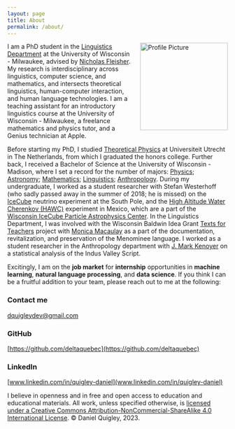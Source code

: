 ```yaml
---
layout: page
title: About
permalink: /about/
---
```


<div style="float: right; margin-left: 15px; margin-bottom: 15px;">
  <img src="dquigley.dev/images/quigley_daniel_headshot.jpg" alt="Profile Picture" width="200"/>
</div>

I am a PhD student in the [Linguistics Department](https://uwm.edu/linguistics/) at the University of Wisconsin - Milwaukee, advised by [Nicholas Fleisher](https://uwm.edu/linguistics/people/fleisher-nicholas/). My research is interdisciplinary across linguistics, computer science, and mathematics, and intersects theoretical linguistics, human-computer interaction, and human language technologies. I am a teaching assistant for an introductory linguistics course at the University of Wisconsin - Milwaukee, a freelance mathematics and physics tutor, and a Genius technician at Apple.

Before starting my PhD, I studied [Theoretical Physics](https://www.uu.nl/en/research/institute-for-theoretical-physics) at Universiteit Utrecht in The Netherlands, from which I graduated the honors college. Further back, I received a Bachelor of Science at the University of Wisconsin - Madison, where I set a record for the number of majors: [Physics](https://www.physics.wisc.edu/); [Astronomy](http://www.astro.wisc.edu/); [Mathematics](https://math.wisc.edu/); [Linguistics](https://langsci.wisc.edu/); [Anthropology](https://www.anthropology.wisc.edu/). During my undergraduate, I worked as a student researcher with Stefan Westerhoff (who sadly passed away in the summer of 2018; he is missed) on the [IceCube](https://icecube.wisc.edu/) neutrino experiment at the South Pole, and the [High Altitude Water Cherenkov (HAWC)](https://www.hawc-observatory.org/) experiment in Mexico, which are a part of the [Wisconsin IceCube Particle Astrophysics Center](https://wipac.wisc.edu/). In the Linguistics Department, I was involved with the Wisconsin Baldwin Idea Grant [Texts for Teachers](https://news.wisc.edu/partnership-to-save-menominee-language-offers-new-resources-for-language-teachers/) project with [Monica Macaulay](https://monicamacaulay.com/) as a part of the documentation, revitalization, and preservation of the Menominee language. I worked as a student researcher in the Anthropology department with [J. Mark Kenoyer](https://www.anthropology.wisc.edu/staff/kenoyer-j-mark/) on a statistical analysis of the Indus Valley Script.

Excitingly, I am on the **job market** for **internship** opportunities in **machine learning**, **natural language processing**, and **data science**. If you think I can be a fruitful addition to your team, please reach out to me at the following:

### Contact me

[dquigleydev@gmail.com](mailto:dquigleydev@gmail.com)

### GitHub 

[https://github.com/deltaquebec](https://github.com/deltaquebec)

### LinkedIn

[www.linkedin.com/in/quigley-daniel](www.linkedin.com/in/quigley-daniel)


I believe in openness and in free and open access to education and educational materials. All work, unless specified otherwise, is [licensed under a Creative Commons Attribution-NonCommercial-ShareAlike 4.0 International License](https://creativecommons.org/licenses/by-nc-sa/4.0/). © Daniel Quigley, 2023. 
